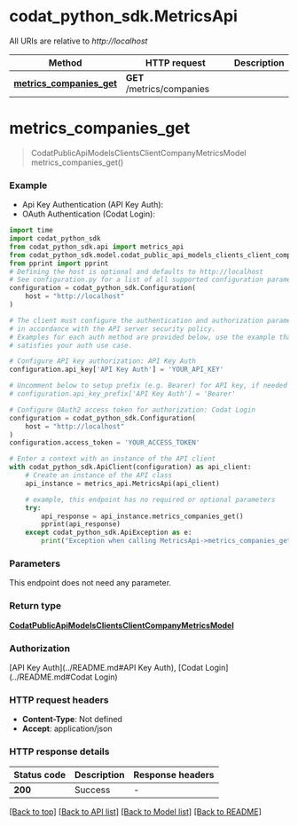 # codat_python_sdk.MetricsApi

All URIs are relative to *http://localhost*

Method | HTTP request | Description
------------- | ------------- | -------------
[**metrics_companies_get**](MetricsApi.md#metrics_companies_get) | **GET** /metrics/companies | 


# **metrics_companies_get**
> CodatPublicApiModelsClientsClientCompanyMetricsModel metrics_companies_get()



### Example

* Api Key Authentication (API Key Auth):
* OAuth Authentication (Codat Login):
```python
import time
import codat_python_sdk
from codat_python_sdk.api import metrics_api
from codat_python_sdk.model.codat_public_api_models_clients_client_company_metrics_model import CodatPublicApiModelsClientsClientCompanyMetricsModel
from pprint import pprint
# Defining the host is optional and defaults to http://localhost
# See configuration.py for a list of all supported configuration parameters.
configuration = codat_python_sdk.Configuration(
    host = "http://localhost"
)

# The client must configure the authentication and authorization parameters
# in accordance with the API server security policy.
# Examples for each auth method are provided below, use the example that
# satisfies your auth use case.

# Configure API key authorization: API Key Auth
configuration.api_key['API Key Auth'] = 'YOUR_API_KEY'

# Uncomment below to setup prefix (e.g. Bearer) for API key, if needed
# configuration.api_key_prefix['API Key Auth'] = 'Bearer'

# Configure OAuth2 access token for authorization: Codat Login
configuration = codat_python_sdk.Configuration(
    host = "http://localhost"
)
configuration.access_token = 'YOUR_ACCESS_TOKEN'

# Enter a context with an instance of the API client
with codat_python_sdk.ApiClient(configuration) as api_client:
    # Create an instance of the API class
    api_instance = metrics_api.MetricsApi(api_client)

    # example, this endpoint has no required or optional parameters
    try:
        api_response = api_instance.metrics_companies_get()
        pprint(api_response)
    except codat_python_sdk.ApiException as e:
        print("Exception when calling MetricsApi->metrics_companies_get: %s\n" % e)
```


### Parameters
This endpoint does not need any parameter.

### Return type

[**CodatPublicApiModelsClientsClientCompanyMetricsModel**](CodatPublicApiModelsClientsClientCompanyMetricsModel.md)

### Authorization

[API Key Auth](../README.md#API Key Auth), [Codat Login](../README.md#Codat Login)

### HTTP request headers

 - **Content-Type**: Not defined
 - **Accept**: application/json


### HTTP response details
| Status code | Description | Response headers |
|-------------|-------------|------------------|
**200** | Success |  -  |

[[Back to top]](#) [[Back to API list]](../README.md#documentation-for-api-endpoints) [[Back to Model list]](../README.md#documentation-for-models) [[Back to README]](../README.md)

